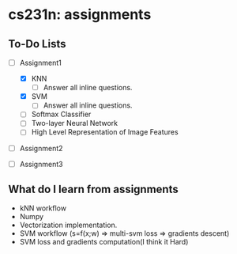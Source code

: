 # cs231n: assignments

## To-Do Lists

- [ ] Assignment1
  - [x] KNN
    - [ ] Answer all inline questions.
  - [x] SVM
    - [ ] Answer all inline questions.
  - [ ] Softmax Classifier
  - [ ] Two-layer Neural Network
  - [ ] High Level Representation of Image Features
- [ ] Assignment2
- [ ] Assignment3



## What do I learn from assignments

- kNN workflow
- Numpy
- Vectorization implementation.
- SVM workflow (s=f(x;w) => multi-svm loss => gradients descent)
- SVM loss and gradients computation(I think it Hard)